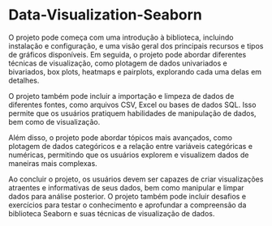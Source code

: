 # Data-Visualization-Seaborn

O projeto pode começa com uma introdução à biblioteca, incluindo instalação e configuração, e uma visão geral dos principais recursos e tipos de gráficos disponíveis. Em seguida, o projeto pode abordar diferentes técnicas de visualização, como plotagem de dados univariados e bivariados, box plots, heatmaps e pairplots, explorando cada uma delas em detalhes.

O projeto também pode incluir a importação e limpeza de dados de diferentes fontes, como arquivos CSV, Excel ou bases de dados SQL. Isso permite que os usuários pratiquem habilidades de manipulação de dados, bem como de visualização.

Além disso, o projeto pode abordar tópicos mais avançados, como plotagem de dados categóricos e a relação entre variáveis ​​categóricas e numéricas, permitindo que os usuários explorem e visualizem dados de maneiras mais complexas.

Ao concluir o projeto, os usuários devem ser capazes de criar visualizações atraentes e informativas de seus dados, bem como manipular e limpar dados para análise posterior. O projeto também pode incluir desafios e exercícios para testar o conhecimento e aprofundar a compreensão da biblioteca Seaborn e suas técnicas de visualização de dados.
